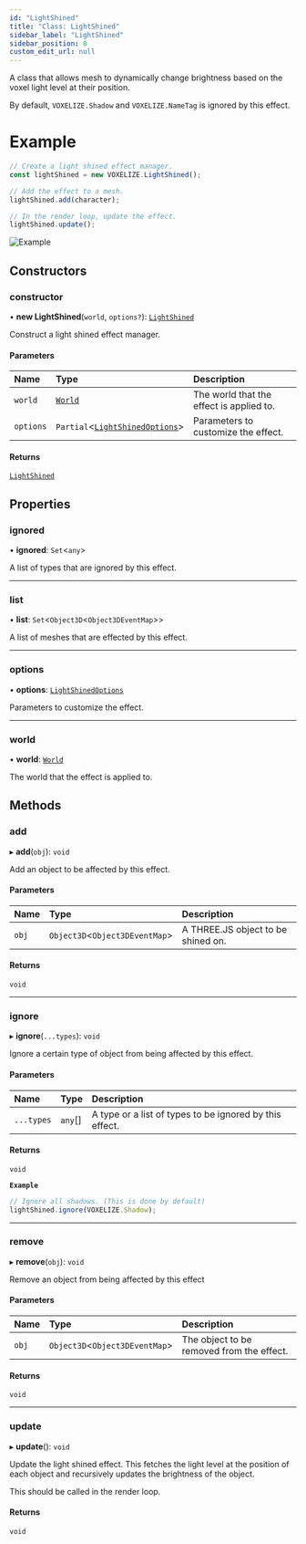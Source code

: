 ```yaml
---
id: "LightShined"
title: "Class: LightShined"
sidebar_label: "LightShined"
sidebar_position: 0
custom_edit_url: null
---
```


A class that allows mesh to dynamically change brightness based on the voxel light level at their position.

By default, `VOXELIZE.Shadow` and `VOXELIZE.NameTag` is ignored by this effect.

# Example
```ts
// Create a light shined effect manager.
const lightShined = new VOXELIZE.LightShined();

// Add the effect to a mesh.
lightShined.add(character);

// In the render loop, update the effect.
lightShined.update();
```

![Example](/img/docs/light-shined.png)

## Constructors

### constructor

• **new LightShined**(`world`, `options?`): [`LightShined`](LightShined.md)

Construct a light shined effect manager.

#### Parameters

| Name | Type | Description |
| :------ | :------ | :------ |
| `world` | [`World`](World.md) | The world that the effect is applied to. |
| `options` | `Partial`\<[`LightShinedOptions`](../modules.md#lightshinedoptions)\> | Parameters to customize the effect. |

#### Returns

[`LightShined`](LightShined.md)

## Properties

### ignored

• **ignored**: `Set`\<`any`\>

A list of types that are ignored by this effect.

___

### list

• **list**: `Set`\<`Object3D`\<`Object3DEventMap`\>\>

A list of meshes that are effected by this effect.

___

### options

• **options**: [`LightShinedOptions`](../modules.md#lightshinedoptions)

Parameters to customize the effect.

___

### world

• **world**: [`World`](World.md)

The world that the effect is applied to.

## Methods

### add

▸ **add**(`obj`): `void`

Add an object to be affected by this effect.

#### Parameters

| Name | Type | Description |
| :------ | :------ | :------ |
| `obj` | `Object3D`\<`Object3DEventMap`\> | A THREE.JS object to be shined on. |

#### Returns

`void`

___

### ignore

▸ **ignore**(`...types`): `void`

Ignore a certain type of object from being affected by this effect.

#### Parameters

| Name | Type | Description |
| :------ | :------ | :------ |
| `...types` | `any`[] | A type or a list of types to be ignored by this effect. |

#### Returns

`void`

**`Example`**

```ts
// Ignore all shadows. (This is done by default)
lightShined.ignore(VOXELIZE.Shadow);
```

___

### remove

▸ **remove**(`obj`): `void`

Remove an object from being affected by this effect

#### Parameters

| Name | Type | Description |
| :------ | :------ | :------ |
| `obj` | `Object3D`\<`Object3DEventMap`\> | The object to be removed from the effect. |

#### Returns

`void`

___

### update

▸ **update**(): `void`

Update the light shined effect. This fetches the light level at the position of
each object and recursively updates the brightness of the object.

This should be called in the render loop.

#### Returns

`void`
